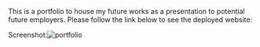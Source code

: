 This is a portfolio to house my future works as a presentation to potential future employers. Please follow the link below to see the deployed website:

Screenshot:![portfolio](https://user-images.githubusercontent.com/122653164/229688292-dd3a1f18-16bb-46c0-825d-784217ce3306.png)
